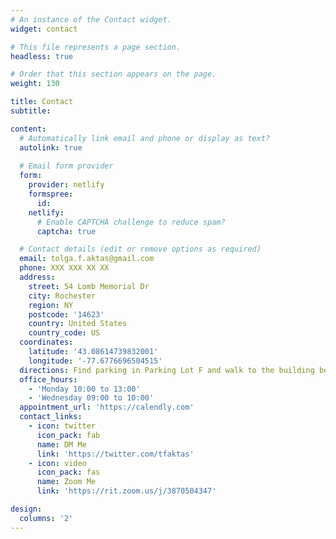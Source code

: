 ```yaml
---
# An instance of the Contact widget.
widget: contact

# This file represents a page section.
headless: true

# Order that this section appears on the page.
weight: 130

title: Contact
subtitle:

content:
  # Automatically link email and phone or display as text?
  autolink: true
  
  # Email form provider
  form:
    provider: netlify
    formspree:
      id:
    netlify:
      # Enable CAPTCHA challenge to reduce spam?
      captcha: true

  # Contact details (edit or remove options as required)
  email: tolga.f.aktas@gmail.com
  phone: XXX XXX XX XX
  address:
    street: 54 Lomb Memorial Dr  
    city: Rochester
    region: NY
    postcode: '14623'
    country: United States
    country_code: US
  coordinates:
    latitude: '43.08614739832001'
    longitude: '-77.6776696504515'
  directions: Find parking in Parking Lot F and walk to the building behind the bus stop.
  office_hours:
    - 'Monday 10:00 to 13:00'
    - 'Wednesday 09:00 to 10:00'
  appointment_url: 'https://calendly.com'
  contact_links:
    - icon: twitter
      icon_pack: fab
      name: DM Me
      link: 'https://twitter.com/tfaktas'
    - icon: video
      icon_pack: fas
      name: Zoom Me
      link: 'https://rit.zoom.us/j/3870504347'

design:
  columns: '2'
---
```

